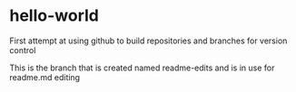 # hello-world
First attempt at using github to build repositories and branches for version control




This is the branch that is created named readme-edits and is in use for readme.md editing
